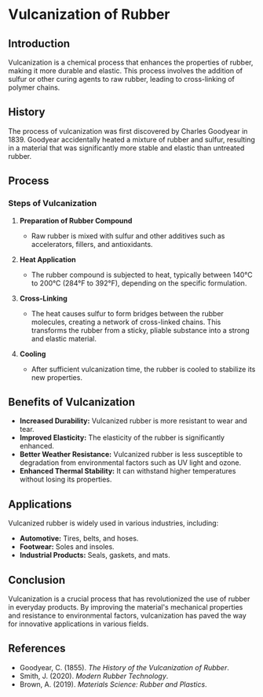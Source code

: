# Vulcanization of Rubber

## Introduction
Vulcanization is a chemical process that enhances the properties of rubber, making it more durable and elastic. This process involves the addition of sulfur or other curing agents to raw rubber, leading to cross-linking of polymer chains.

## History
The process of vulcanization was first discovered by Charles Goodyear in 1839. Goodyear accidentally heated a mixture of rubber and sulfur, resulting in a material that was significantly more stable and elastic than untreated rubber.

## Process
### Steps of Vulcanization
1. **Preparation of Rubber Compound**
   - Raw rubber is mixed with sulfur and other additives such as accelerators, fillers, and antioxidants.

2. **Heat Application**
   - The rubber compound is subjected to heat, typically between 140°C to 200°C (284°F to 392°F), depending on the specific formulation.

3. **Cross-Linking**
   - The heat causes sulfur to form bridges between the rubber molecules, creating a network of cross-linked chains. This transforms the rubber from a sticky, pliable substance into a strong and elastic material.

4. **Cooling**
   - After sufficient vulcanization time, the rubber is cooled to stabilize its new properties.

## Benefits of Vulcanization
- **Increased Durability:** Vulcanized rubber is more resistant to wear and tear.
- **Improved Elasticity:** The elasticity of the rubber is significantly enhanced.
- **Better Weather Resistance:** Vulcanized rubber is less susceptible to degradation from environmental factors such as UV light and ozone.
- **Enhanced Thermal Stability:** It can withstand higher temperatures without losing its properties.

## Applications
Vulcanized rubber is widely used in various industries, including:
- **Automotive:** Tires, belts, and hoses.
- **Footwear:** Soles and insoles.
- **Industrial Products:** Seals, gaskets, and mats.

## Conclusion
Vulcanization is a crucial process that has revolutionized the use of rubber in everyday products. By improving the material's mechanical properties and resistance to environmental factors, vulcanization has paved the way for innovative applications in various fields.

## References
- Goodyear, C. (1855). *The History of the Vulcanization of Rubber*.
- Smith, J. (2020). *Modern Rubber Technology*.
- Brown, A. (2019). *Materials Science: Rubber and Plastics*.

